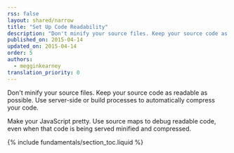 ```yaml
---
rss: false
layout: shared/narrow
title: "Set Up Code Readability"
description: "Don't minify your source files. Keep your source code as readable as possible. Use server-side or build processes to automatically compress your code."
published_on: 2015-04-14
updated_on: 2015-04-14
order: 5
authors:
  - megginkearney
translation_priority: 0
---
```


<p class="intro">
  Don't minify your source files. Keep your source code as readable as possible. Use server-side or build processes to automatically compress your code.
</p>

Make your JavaScript pretty. Use source maps to debug readable code, even when that code is being served minified and compressed.

{% include fundamentals/section_toc.liquid %}
